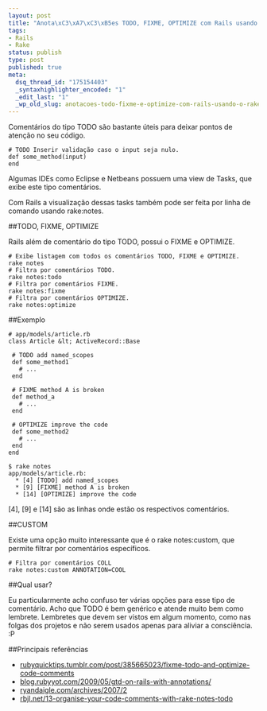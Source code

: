 ```yaml
--- 
layout: post
title: "Anota\xC3\xA7\xC3\xB5es TODO, FIXME, OPTIMIZE com Rails usando o rake:notes"
tags: 
- Rails
- Rake
status: publish
type: post
published: true
meta: 
  dsq_thread_id: "175154403"
  _syntaxhighlighter_encoded: "1"
  _edit_last: "1"
  _wp_old_slug: anotacoes-todo-fixme-e-optimize-com-rails-usando-o-rakenotes
---
```

Comentários do tipo TODO são bastante úteis para deixar pontos de atenção no seu código.

    # TODO Inserir validação caso o input seja nulo.
    def some_method(input)
    end

Algumas IDEs como Eclipse e Netbeans possuem uma view de Tasks, que  exibe este tipo comentários.

Com Rails a visualização dessas tasks também pode ser feita por linha de comando usando rake:notes.

<!--more-->

##TODO, FIXME, OPTIMIZE

Rails além de comentário do tipo TODO, possui o FIXME e OPTIMIZE.

    # Exibe listagem com todos os comentários TODO, FIXME e OPTIMIZE.
    rake notes
    # Filtra por comentários TODO.
    rake notes:todo
    # Filtra por comentários FIXME.
    rake notes:fixme
    # Filtra por comentários OPTIMIZE.
    rake notes:optimize

##Exemplo

    # app/models/article.rb
    class Article &lt; ActiveRecord::Base
    
     # TODO add named_scopes
     def some_method1
       # ...
     end
    
     # FIXME method A is broken
     def method_a
       # ...
     end
    
     # OPTIMIZE improve the code
     def some_method2
       # ...
     end
    end

    $ rake notes
    app/models/article.rb:
      * [4] [TODO] add named_scopes
      * [9] [FIXME] method A is broken
      * [14] [OPTIMIZE] improve the code

[4], [9] e [14] são as linhas onde estão os respectivos comentários.

##CUSTOM

Existe uma opção muito interessante que é o rake notes:custom, que permite filtrar por comentários específicos.

    # Filtra por comentários COLL
    rake notes:custom ANNOTATION=COOL

##Qual usar?

Eu particularmente acho confuso ter várias opções para esse tipo de comentário. Acho que TODO é bem genérico e atende muito bem como lembrete. Lembretes que devem ser vistos em algum momento, como nas folgas dos projetos e não serem usados apenas para aliviar a consciência. :P

##Principais referências

* [rubyquicktips.tumblr.com/post/385665023/fixme-todo-and-optimize-code-comments](http://rubyquicktips.tumblr.com/post/385665023/fixme-todo-and-optimize-code-comments)
* [blog.rubyyot.com/2009/05/gtd-on-rails-with-annotations/](http://blog.rubyyot.com/2009/05/gtd-on-rails-with-annotations)
* [ryandaigle.com/archives/2007/2](http://ryandaigle.com/archives/2007/2)
* [rbjl.net/13-organise-your-code-comments-with-rake-notes-todo](http://rbjl.net/13-organise-your-code-comments-with-rake-notes-todo)
